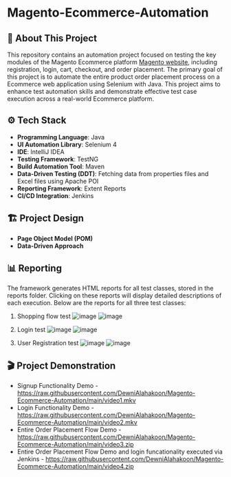 # Magento-Ecommerce-Automation

## 📌 About This Project

This repository contains an automation project focused on testing the key modules of the Magento Ecommerce platform [Magento website](https://magento.softwaretestingboard.com/), including registration, login, cart, checkout, and order placement. The primary goal of this project is to automate the entire product order placement process on a Ecommerce web application using Selenium with Java. This project aims to enhance test automation skills and demonstrate effective test case execution across a real-world Ecommerce platform.

## ⚙️ Tech Stack
- **Programming Language**: Java
- **UI Automation Library**: Selenium 4
- **IDE**: IntelliJ IDEA
- **Testing Framework**: TestNG
- **Build Automation Tool**: Maven
- **Data-Driven Testing (DDT)**: Fetching data from properties files and Excel files using Apache POI
- **Reporting Framework**: Extent Reports
- **CI/CD Integration**: Jenkins

## 🏗️ Project Design
- **Page Object Model (POM)**
- **Data-Driven Approach**
  
## 📊 Reporting
The framework generates HTML reports for all test classes, stored in the reports folder. Clicking on these reports will display detailed descriptions of each execution. Below are the reports for all three test classes:

1. Shopping flow test
![image](https://github.com/user-attachments/assets/9b5a1ed9-3c65-4a44-8d54-8e5e0c2b2e42)
![image](https://github.com/user-attachments/assets/869f12ca-296b-4959-8ba3-5fe748a9f6f2)

2. Login test
![image](https://github.com/user-attachments/assets/c00b2e64-e412-4d63-a952-e0be6da4d378)
![image](https://github.com/user-attachments/assets/29394513-5150-44ec-91bc-e049dae718bc)

3. User Registration test
![image](https://github.com/user-attachments/assets/501cdc88-148d-4a0a-9aee-e5866e9e99f2)
![image](https://github.com/user-attachments/assets/dd4fe669-ac86-47b0-b404-25280b221c84)

## 🎬 Project Demonstration

- Signup Functionality Demo - https://raw.githubusercontent.com/DewniAlahakoon/Magento-Ecommerce-Automation/main/video1.mkv
- Login Functionality Demo -  https://raw.githubusercontent.com/DewniAlahakoon/Magento-Ecommerce-Automation/main/video2.mkv
- Entire Order Placement Flow Demo  - https://raw.githubusercontent.com/DewniAlahakoon/Magento-Ecommerce-Automation/main/video3.zip
- Entire Order Placement Flow Demo and login funcationality executed via Jenkins - https://raw.githubusercontent.com/DewniAlahakoon/Magento-Ecommerce-Automation/main/video4.zip


